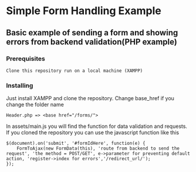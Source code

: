 # Simple Form Handling Example

## Basic example of sending a form and showing errors from backend validation(PHP example)

### Prerequisites

```
Clone this repository run on a local machine (XAMPP)
```

### Installing

Just install XAMPP and clone the repository. Change base_href if you change the folder name

```
Header.php => <base href="/forms/">
```

In assets/main.js you will find the function for data validation and requests. If you cloned the repository you can use the javascript function like this

```
$(document).on('submit', '#formIdHere', function(e) {
    FormToAjax(new FormData(this), 'route from backend to send the request', 'the method = POST/GET', e->parameter for preventing default action, 'register->index for errors','/redirect_url/');
});   

```
